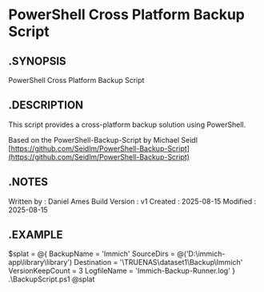 # PowerShell Cross Platform Backup Script

## .SYNOPSIS

PowerShell Cross Platform Backup Script

## .DESCRIPTION

This script provides a cross-platform backup solution using PowerShell.

Based on the PowerShell-Backup-Script by Michael Seidl
[https://github.com/Seidlm/PowerShell-Backup-Script](https://github.com/Seidlm/PowerShell-Backup-Script)

## .NOTES

Written by      : Daniel Ames
Build Version   : v1
Created         : 2025-08-15
Modified        : 2025-08-15

## .EXAMPLE

$splat = @{
    BackupName       = 'Immich'
    SourceDirs       = @('D:\immich-app\library\library')
    Destination      = '\\TRUENAS\dataset1\Backup\Immich'
    VersionKeepCount = 3
    LogfileName      = 'Immich-Backup-Runner.log'
}
.\BackupScript.ps1 @splat
